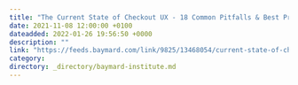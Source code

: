 ```yaml
---
title: "The Current State of Checkout UX - 18 Common Pitfalls & Best Practices"
date: 2021-11-08 12:00:00 +0100
dateadded: 2022-01-26 19:56:50 +0000
description: ""
link: "https://feeds.baymard.com/link/9825/13468054/current-state-of-checkout-ux"
category:
directory: _directory/baymard-institute.md
---
```

